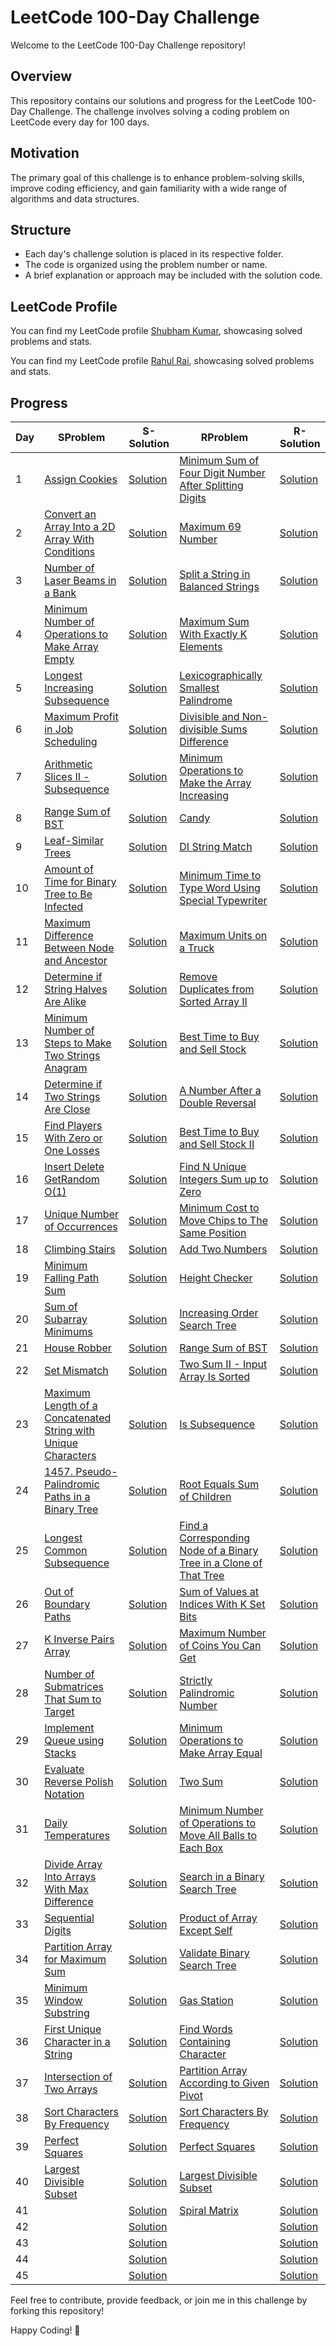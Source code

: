 # LeetCode 100-Day Challenge

Welcome to the LeetCode 100-Day Challenge repository!

## Overview
This repository contains our solutions and progress for the LeetCode 100-Day Challenge. The challenge involves solving a coding problem on LeetCode every day for 100 days. 

## Motivation
The primary goal of this challenge is to enhance problem-solving skills, improve coding efficiency, and gain familiarity with a wide range of algorithms and data structures.

## Structure
- Each day's challenge solution is placed in its respective folder.
- The code is organized using the problem number or name.
- A brief explanation or approach may be included with the solution code.

## LeetCode Profile
You can find my LeetCode profile [Shubham Kumar](https://leetcode.com/shubham_k1777/), showcasing solved problems and stats.

You can find my LeetCode profile [Rahul Rai](https://leetcode.com/rahulrai843/), showcasing solved problems and stats.

## Progress
| Day | SProblem | S-Solution | RProblem | R-Solution |
| --- | ------- | -------- |-------- | -------- |
| 1   | [Assign Cookies](https://leetcode.com/problems/assign-cookies/description/) | [Solution](https://leetcode.com/problems/assign-cookies/solutions/4485795/simple-and-easiest-java-solution-beats-100/) | [Minimum Sum of Four Digit Number After Splitting Digits](https://leetcode.com/problems/minimum-sum-of-four-digit-number-after-splitting-digits/description/) | [Solution](https://leetcode.com/problems/minimum-sum-of-four-digit-number-after-splitting-digits/solutions/4486044/easy-solution/) |
| 2   | [Convert an Array Into a 2D Array With Conditions](https://leetcode.com/problems/convert-an-array-into-a-2d-array-with-conditions/description/) | [Solution](https://leetcode.com/problems/convert-an-array-into-a-2d-array-with-conditions/solutions/4491829/brute-force-and-optimized-java-solution-beats-100/) | [Maximum 69 Number](https://leetcode.com/problems/maximum-69-number/description/) | [Solution](https://leetcode.com/problems/maximum-69-number/solutions/4492002/easiest-approach-and-beat-100/) |
| 3   | [Number of Laser Beams in a Bank](https://leetcode.com/problems/number-of-laser-beams-in-a-bank/) | [Solution](https://leetcode.com/problems/number-of-laser-beams-in-a-bank/solutions/4497752/simple-and-easy-java-soution-beats-100/) | [Split a String in Balanced Strings](https://leetcode.com/problems/split-a-string-in-balanced-strings/description/) | [Solution](https://leetcode.com/problems/split-a-string-in-balanced-strings/solutions/4498133/easiest-solution-ever-and-beat-100-people/) |
| 4   | [Minimum Number of Operations to Make Array Empty](https://leetcode.com/problems/minimum-number-of-operations-to-make-array-empty/description/) | [Solution](https://leetcode.com/problems/minimum-number-of-operations-to-make-array-empty/solutions/4504284/simple-and-easy-java-solution-beats-100/) | [Maximum Sum With Exactly K Elements](https://leetcode.com/problems/maximum-sum-with-exactly-k-elements/description/) | [Solution](https://leetcode.com/problems/maximum-sum-with-exactly-k-elements/solutions/4504416/easiest-solution-and-beat-100-people/) |
| 5   | [Longest Increasing Subsequence](https://leetcode.com/problems/longest-increasing-subsequence/description/) | [Solution](https://leetcode.com/problems/longest-increasing-subsequence/solutions/4510268/simple-and-easy-binary-search-approach-beats-100/) | [Lexicographically Smallest Palindrome](https://leetcode.com/problems/lexicographically-smallest-palindrome/description/) | [Solution](https://leetcode.com/problems/lexicographically-smallest-palindrome/solutions/4511418/easiest-and-simplest-solution-beat-100/) |
| 6   | [Maximum Profit in Job Scheduling](https://leetcode.com/problems/maximum-profit-in-job-scheduling/description/) | [Solution](https://leetcode.com/problems/maximum-profit-in-job-scheduling/solutions/4517004/simple-approach-using-treemap-in-java/) | [Divisible and Non-divisible Sums Difference](https://leetcode.com/problems/divisible-and-non-divisible-sums-difference/description/) | [Solution](https://leetcode.com/problems/divisible-and-non-divisible-sums-difference/solutions/4515793/easy-and-simple-beat-100-solution/) |
| 7   | [Arithmetic Slices II - Subsequence](https://leetcode.com/problems/arithmetic-slices-ii-subsequence/description/) | [Solution](https://leetcode.com/problems/arithmetic-slices-ii-subsequence/solutions/4521301/simple-and-easy-java-solution-beats-100/) | [Minimum Operations to Make the Array Increasing](https://leetcode.com/problems/minimum-operations-to-make-the-array-increasing/description/) | [Solution](https://leetcode.com/problems/minimum-operations-to-make-the-array-increasing/solutions/4521104/easy-and-simple-solution-to-beat-100/) |
| 8   | [Range Sum of BST](https://leetcode.com/problems/range-sum-of-bst/description/) | [Solution](https://leetcode.com/problems/range-sum-of-bst/solutions/4526531/simple-and-easy-java-approach-beats-100/) | [Candy](https://leetcode.com/problems/candy/) | [Solution](https://leetcode.com/problems/candy/solutions/4526954/easy-and-simple-solution/) |
| 9   | [Leaf-Similar Trees](https://leetcode.com/problems/leaf-similar-trees/description/) | [Solution](https://leetcode.com/problems/leaf-similar-trees/solutions/4532510/simple-and-easy-java-solution-beats-100/) | [DI String Match](https://leetcode.com/problems/di-string-match/description/) | [Solution](https://leetcode.com/problems/di-string-match/solutions/4532555/easy-and-simple-solution/) |
| 10   | [Amount of Time for Binary Tree to Be Infected](https://leetcode.com/problems/amount-of-time-for-binary-tree-to-be-infected/description/) | [Solution](https://leetcode.com/problems/amount-of-time-for-binary-tree-to-be-infected/solutions/4539518/simple-and-easy-java-solution-by-calculating-depth-beats-100/) | [Minimum Time to Type Word Using Special Typewriter](https://leetcode.com/problems/minimum-time-to-type-word-using-special-typewriter/description/) | [Solution](https://leetcode.com/problems/minimum-time-to-type-word-using-special-typewriter/solutions/4538909/very-easy-and-beat-100-people/) |
| 11   | [Maximum Difference Between Node and Ancestor](https://leetcode.com/problems/maximum-difference-between-node-and-ancestor/description/) | [Solution](https://leetcode.com/problems/maximum-difference-between-node-and-ancestor/solutions/4544707/simple-and-easy-java-solution-beats-100/) | [Maximum Units on a Truck](https://leetcode.com/problems/maximum-units-on-a-truck/description/) | [Solution](https://leetcode.com/problems/maximum-units-on-a-truck/solutions/4545848/easy-and-simple-solution/) |
| 12   | [Determine if String Halves Are Alike](https://leetcode.com/problems/determine-if-string-halves-are-alike/description/) | [Solution](https://leetcode.com/problems/determine-if-string-halves-are-alike/solutions/4551151/simple-and-easy-java-solution-beats-100/) | [Remove Duplicates from Sorted Array II](https://leetcode.com/problems/remove-duplicates-from-sorted-array-ii/description/?envType=study-plan-v2&envId=top-interview-150) | [Solution](https://leetcode.com/problems/remove-duplicates-from-sorted-array-ii/solutions/4551245/easiest-approach-in-c/) |
| 13   | [Minimum Number of Steps to Make Two Strings Anagram](https://leetcode.com/problems/minimum-number-of-steps-to-make-two-strings-anagram/description/) | [Solution](https://leetcode.com/problems/minimum-number-of-steps-to-make-two-strings-anagram/solutions/4556867/simple-and-easy-java-solution-beats-100/) | [Best Time to Buy and Sell Stock](https://leetcode.com/problems/best-time-to-buy-and-sell-stock/description/?envType=study-plan-v2&envId=top-interview-150) | [Solution](https://leetcode.com/problems/best-time-to-buy-and-sell-stock/solutions/4557826/easy-and-beat-100/) |
| 14   | [Determine if Two Strings Are Close](https://leetcode.com/problems/determine-if-two-strings-are-close/description/) | [Solution](https://leetcode.com/problems/determine-if-two-strings-are-close/solutions/4562244/easy-and-simple-java-solution-beats-99-7/) | [A Number After a Double Reversal](https://leetcode.com/problems/a-number-after-a-double-reversal/description/) | [Solution](https://leetcode.com/problems/a-number-after-a-double-reversal/solutions/4563673/very-easy-solution/) |
| 15   | [Find Players With Zero or One Losses](https://leetcode.com/problems/find-players-with-zero-or-one-losses/description/) | [Solution](https://leetcode.com/problems/find-players-with-zero-or-one-losses/solutions/4568861/easy-and-simple-java-solution-beats-100/) | [Best Time to Buy and Sell Stock II](https://leetcode.com/problems/best-time-to-buy-and-sell-stock-ii/description/?envType=study-plan-v2&envId=top-interview-150) | [Solution](https://leetcode.com/problems/best-time-to-buy-and-sell-stock-ii/solutions/4569636/easy-and-beat-100-solution/) |
| 16   | [Insert Delete GetRandom O(1)](https://leetcode.com/problems/insert-delete-getrandom-o1/description/) | [Solution](https://leetcode.com/problems/insert-delete-getrandom-o1/solutions/4576548/simple-and-easy-java-solution-beats-100/) | [Find N Unique Integers Sum up to Zero](https://leetcode.com/problems/find-n-unique-integers-sum-up-to-zero/description/) | [Solution](https://leetcode.com/problems/find-n-unique-integers-sum-up-to-zero/solutions/4576546/beat-100-and-easy-solution/) |
| 17   | [Unique Number of Occurrences](https://leetcode.com/problems/unique-number-of-occurrences/description/) | [Solution](https://leetcode.com/problems/unique-number-of-occurrences/solutions/4581350/simple-and-easy-java-solution-beats-100/) | [Minimum Cost to Move Chips to The Same Position](https://leetcode.com/problems/minimum-cost-to-move-chips-to-the-same-position/description/) | [Solution](https://leetcode.com/problems/minimum-cost-to-move-chips-to-the-same-position/solutions/4581276/easy-and-beat-100/) |
| 18   | [Climbing Stairs](https://leetcode.com/problems/climbing-stairs/description/) | [Solution](https://leetcode.com/problems/climbing-stairs/solutions/4585228/simple-and-easy-java-solution-using-dp-beats-100/) | [Add Two Numbers](https://leetcode.com/problems/add-two-numbers/submissions/) | [Solution](https://leetcode.com/problems/add-two-numbers/solutions/4587451/easy-and-beat-100/) |
| 19   | [Minimum Falling Path Sum](https://leetcode.com/problems/minimum-falling-path-sum/description/) | [Solution](https://leetcode.com/problems/minimum-falling-path-sum/solutions/4593551/simple-and-easy-java-solution-beats100/) | [Height Checker](https://leetcode.com/problems/height-checker/description/) | [Solution](https://leetcode.com/problems/height-checker/solutions/4593572/easy-and-beat-100-solution/) |
| 20   | [Sum of Subarray Minimums](https://leetcode.com/problems/sum-of-subarray-minimums/description/) | [Solution](https://leetcode.com/problems/sum-of-subarray-minimums/solutions/4597845/simple-and-easy-java-solution/) | [Increasing Order Search Tree](https://leetcode.com/problems/increasing-order-search-tree/description/) | [Solution](https://leetcode.com/problems/increasing-order-search-tree/solutions/4597888/easy-and-beat-100/) |
| 21   | [House Robber](https://leetcode.com/problems/house-robber/description/) | [Solution](https://leetcode.com/problems/house-robber/solutions/4601514/simple-and-easy-java-solution-beats-100/) | [Range Sum of BST](https://leetcode.com/problems/range-sum-of-bst/description/) | [Solution](https://leetcode.com/problems/range-sum-of-bst/solutions/4602920/easiest-solution-and-beat-100/) |
| 22   | [Set Mismatch](https://leetcode.com/problems/set-mismatch/description/) | [Solution](https://leetcode.com/problems/set-mismatch/solutions/4607453/simple-and-easy-java-solution-beats-100/) | [Two Sum II - Input Array Is Sorted](https://leetcode.com/problems/two-sum-ii-input-array-is-sorted/description/?envType=study-plan-v2&envId=top-interview-150) | [Solution](https://leetcode.com/problems/two-sum-ii-input-array-is-sorted/solutions/4608110/easy-solution/) |
| 23   | [Maximum Length of a Concatenated String with Unique Characters](https://leetcode.com/problems/maximum-length-of-a-concatenated-string-with-unique-characters/description/) | [Solution](https://leetcode.com/problems/maximum-length-of-a-concatenated-string-with-unique-characters/solutions/4613068/simple-and-easy-java-solution/) | [Is Subsequence](https://leetcode.com/problems/is-subsequence/description/?envType=study-plan-v2&envId=top-interview-150) | [Solution](https://leetcode.com/problems/is-subsequence/solutions/4614409/beat-100-solution/) |
| 24   | [1457. Pseudo-Palindromic Paths in a Binary Tree](https://leetcode.com/problems/pseudo-palindromic-paths-in-a-binary-tree/description/) | [Solution](https://leetcode.com/problems/pseudo-palindromic-paths-in-a-binary-tree/solutions/4617688/easy-simple-java-solution-using-bitwise-operation-beats-100/) | [Root Equals Sum of Children](https://leetcode.com/problems/root-equals-sum-of-children/description/) | [Solution](https://leetcode.com/problems/root-equals-sum-of-children/solutions/4620283/most-easiest-solution-ever-and-beat-100-solution/) |
| 25   | [Longest Common Subsequence](https://leetcode.com/problems/longest-common-subsequence/description/) | [Solution](https://leetcode.com/problems/longest-common-subsequence/solutions/4623100/simple-and-easy-java-solution-using-dp-beats-100/) | [Find a Corresponding Node of a Binary Tree in a Clone of That Tree](https://leetcode.com/problems/find-a-corresponding-node-of-a-binary-tree-in-a-clone-of-that-tree/description/) | [Solution](https://leetcode.com/problems/find-a-corresponding-node-of-a-binary-tree-in-a-clone-of-that-tree/solutions/4623724/beat-100-easiest-and-simple/) |
| 26   | [Out of Boundary Paths](https://leetcode.com/problems/out-of-boundary-paths/description/) | [Solution](https://leetcode.com/problems/out-of-boundary-paths/solutions/4630017/simple-and-easy-java-solution-beats-100/) | [Sum of Values at Indices With K Set Bits](https://leetcode.com/problems/sum-of-values-at-indices-with-k-set-bits/description/) | [Solution](https://leetcode.com/problems/sum-of-values-at-indices-with-k-set-bits/solutions/4627712/easy-solution-in-c/) |
| 27   | [K Inverse Pairs Array](https://leetcode.com/problems/k-inverse-pairs-array/description/) | [Solution](https://leetcode.com/problems/k-inverse-pairs-array/solutions/4632754/simple-and-easy-java-solution-using-dp-beats-100/) | [Maximum Number of Coins You Can Get](https://leetcode.com/problems/maximum-number-of-coins-you-can-get/description/) | [Solution](https://leetcode.com/problems/maximum-number-of-coins-you-can-get/solutions/4632652/easy-c-solution/) |
| 28   | [Number of Submatrices That Sum to Target](https://leetcode.com/problems/number-of-submatrices-that-sum-to-target/description/) | [Solution](https://leetcode.com/problems/number-of-submatrices-that-sum-to-target/solutions/4639426/simple-and-easy-java-solution-using-map/) | [Strictly Palindromic Number](https://leetcode.com/problems/strictly-palindromic-number/description/) | [Solution](https://leetcode.com/problems/strictly-palindromic-number/solutions/4638637/simplest-and-easy-approach-beat-100-solution/) |
| 29   | [Implement Queue using Stacks](https://leetcode.com/problems/implement-queue-using-stacks/description/) | [Solution](https://leetcode.com/problems/implement-queue-using-stacks/solutions/3474635/simple-and-easy-java-solution-beats-100/) | [Minimum Operations to Make Array Equal](https://leetcode.com/problems/minimum-operations-to-make-array-equal/description/) | [Solution](https://leetcode.com/problems/minimum-operations-to-make-array-equal/solutions/4643955/one-line-solution/) |
| 30   | [Evaluate Reverse Polish Notation](https://leetcode.com/problems/evaluate-reverse-polish-notation/description/) | [Solution](https://leetcode.com/problems/evaluate-reverse-polish-notation/solutions/4650418/simple-and-easy-java-solution-beats-100/) | [Two Sum](https://leetcode.com/problems/two-sum/description/) | [Solution](https://leetcode.com/problems/two-sum/solutions/4650409/easy-solution-c/) |
| 31   | [Daily Temperatures](https://leetcode.com/problems/daily-temperatures/description/) | [Solution](https://leetcode.com/problems/daily-temperatures/solutions/4655457/simple-and-easy-java-solution-using-stack/) | [Minimum Number of Operations to Move All Balls to Each Box](https://leetcode.com/problems/minimum-number-of-operations-to-move-all-balls-to-each-box/description/) | [Solution](https://leetcode.com/problems/minimum-number-of-operations-to-move-all-balls-to-each-box/solutions/4654853/basic-solution/) |
| 32   | [Divide Array Into Arrays With Max Difference](https://leetcode.com/problems/divide-array-into-arrays-with-max-difference/description/) | [Solution](https://leetcode.com/problems/divide-array-into-arrays-with-max-difference/solutions/4659680/simple-and-easy-java-solution/) | [Search in a Binary Search Tree](https://leetcode.com/problems/search-in-a-binary-search-tree/description/) | [Solution](https://leetcode.com/problems/search-in-a-binary-search-tree/solutions/4659994/easy-and-beat-100/) |
| 33   | [Sequential Digits](https://leetcode.com/problems/sequential-digits/description/) | [Solution](https://leetcode.com/problems/sequential-digits/solutions/4665642/simple-and-easy-java-solution-beats-100/) | [Product of Array Except Self](https://leetcode.com/problems/product-of-array-except-self/description/) | [Solution](https://leetcode.com/problems/product-of-array-except-self/solutions/4665665/brute-force-and-simple-approach-in-c/) |
| 34   | [Partition Array for Maximum Sum](https://leetcode.com/problems/partition-array-for-maximum-sum/description/) | [Solution](https://leetcode.com/problems/partition-array-for-maximum-sum/solutions/4670270/simple-and-easy-java-solution/) | [Validate Binary Search Tree](https://leetcode.com/problems/validate-binary-search-tree/description/) | [Solution](https://leetcode.com/problems/validate-binary-search-tree/solutions/4670567/easy-and-beat-100/) |
| 35   | [Minimum Window Substring](https://leetcode.com/problems/minimum-window-substring/description/) | [Solution](https://leetcode.com/problems/minimum-window-substring/solutions/4676315/simple-and-easy-java-solution-beats-100/) | [Gas Station](https://leetcode.com/problems/gas-station/description/) | [Solution](https://leetcode.com/problems/gas-station/solutions/4676175/easy-and-beat-100/) |
| 36   | [First Unique Character in a String](https://leetcode.com/problems/first-unique-character-in-a-string/description/) | [Solution](https://leetcode.com/problems/first-unique-character-in-a-string/solutions/4682764/simple-and-easy-java-solution-using-java/) | [Find Words Containing Character](https://leetcode.com/problems/find-words-containing-character/description/) | [Solution](https://leetcode.com/problems/find-words-containing-character/solutions/4682433/easy-solution-in-c/) |
| 37   | [Intersection of Two Arrays](https://leetcode.com/problems/intersection-of-two-arrays/description/) | [Solution](https://leetcode.com/problems/intersection-of-two-arrays/solutions/4685160/simple-and-easy-java-solution-beats-100/) | [Partition Array According to Given Pivot](https://leetcode.com/problems/partition-array-according-to-given-pivot/description/) | [Solution](https://leetcode.com/problems/partition-array-according-to-given-pivot/solutions/4685113/easy-solution/) |
| 38   | [Sort Characters By Frequency](https://leetcode.com/problems/sort-characters-by-frequency/description/) | [Solution](https://leetcode.com/problems/sort-characters-by-frequency/solutions/4693244/simple-and-easy-java-solution-using-map-beats-100/) | [Sort Characters By Frequency](https://leetcode.com/problems/sort-characters-by-frequency/description/?envType=daily-question&envId=2024-02-07) | [Solution](https://leetcode.com/problems/sort-characters-by-frequency/solutions/4692193/easy-and-simple-solution-using-hash-map/) |
| 39   | [Perfect Squares](https://leetcode.com/problems/perfect-squares/description/) | [Solution](https://leetcode.com/problems/perfect-squares/solutions/4697647/simple-and-easy-java-solution/) | [Perfect Squares](https://leetcode.com/problems/perfect-squares/description/?envType=daily-question&envId=2024-02-08) | [Solution](https://leetcode.com/problems/perfect-squares/solutions/4697336/simple-and-easy-tabulation-approach/) |
| 40   | [Largest Divisible Subset](https://leetcode.com/problems/largest-divisible-subset/description/) | [Solution](https://leetcode.com/problems/largest-divisible-subset/solutions/4702882/simple-and-easy-java-solution-using-dp-beats-100/) | [Largest Divisible Subset](https://leetcode.com/problems/largest-divisible-subset/description/?envType=daily-question&envId=2024-02-09) | [Solution](https://leetcode.com/problems/largest-divisible-subset/solutions/4700219/easy-dp-solution/) |
| 41   | []() | [Solution]() | [Spiral Matrix](https://leetcode.com/problems/spiral-matrix/description/) | [Solution](https://leetcode.com/problems/spiral-matrix/solutions/4704335/easiest-and-beat-100-users/) |
| 42   | []() | [Solution]() | []() | [Solution]() |
| 43   | []() | [Solution]() | []() | [Solution]() |
| 44   | []() | [Solution]() | []() | [Solution]() |
| 45   | []() | [Solution]() | []() | [Solution]() |










Feel free to contribute, provide feedback, or join me in this challenge by forking this repository!

Happy Coding! 🚀
